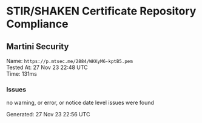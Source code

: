 # STIR/SHAKEN Certificate Repository Compliance

## Martini Security

Name: `https://p.mtsec.me/2884/WKKyM6-kptB5.pem`\
Tested At: 27 Nov 23 22:48 UTC\
Time: 131ms

### Issues

no warning, or error, or notice date level issues were found

Generated: 27 Nov 23 22:56 UTC
